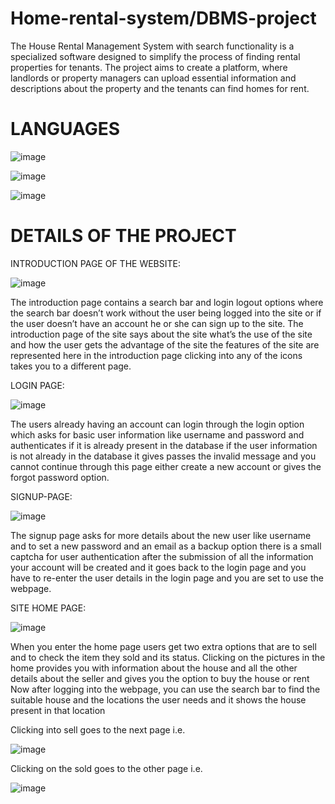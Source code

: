 # Home-rental-system/DBMS-project
The House Rental Management System with search functionality is a specialized software designed to simplify the process of finding rental properties for tenants. The project aims to create a platform, where landlords or property managers can upload essential information and descriptions about the property and the tenants can find homes for rent.

# LANGUAGES 
![image](https://github.com/vignu687/Home-rental-system/assets/91595577/953f4862-2a45-4909-aa14-f7cf38a0c61e)

![image](https://github.com/vignu687/Home-rental-system/assets/91595577/1c30c0c2-5a54-48f3-9761-73b7d77f927c)

![image](https://github.com/vignu687/Home-rental-system/assets/91595577/62a02ec5-6764-43a2-a51b-83640ea38b78)

# DETAILS OF THE PROJECT 
INTRODUCTION PAGE OF THE WEBSITE:

![image](https://github.com/vignu687/Home-rental-system/assets/91595577/3829a377-bed0-42e4-b8e1-afb7b003191c)

The introduction page contains a search bar and login logout options where the search bar doesn’t work without the user being logged into the site or if the user doesn’t have an account he or she can sign up to the site.
The introduction page of the site says about the site what’s the use of the site and how the user gets the advantage of the site the features of the site are represented here in the introduction page clicking into any of the icons takes you to a different page.

LOGIN PAGE:


![image](https://github.com/vignu687/Home-rental-system/assets/91595577/36d3d861-5b1c-489d-9f10-73460a9a0981)

The users already having an account can login through the login option which asks for basic user information like username and password and authenticates if it is already present in the database if the user information is not already in the database it gives passes the invalid message and you cannot continue through this page either create a new account or gives the forgot password option. 

SIGNUP-PAGE:


![image](https://github.com/vignu687/Home-rental-system/assets/91595577/cc63a410-6490-4aec-a70a-3f33c704102a)

The signup page asks for more details about the new user like username and to set a new password and an email as a backup option there is a small captcha for user authentication after the submission of all the information your account will be created and it goes back to the login page and you have to re-enter the user details in the login page and you are set to use the webpage.

 SITE HOME PAGE:


 ![image](https://github.com/vignu687/Home-rental-system/assets/91595577/49aa0470-c004-4455-975d-63bad168895e)

 When you enter the home page users get two extra options that are to sell and to check the item they sold and its status.
Clicking on the pictures in the home provides you with information about the house and all the other details about the seller and gives you the option to buy the house or rent
Now after logging into the webpage, you can use the search bar to find the suitable house and the locations the user needs and it shows the house present in that location 

Clicking into sell goes to the next page i.e.


![image](https://github.com/vignu687/Home-rental-system/assets/91595577/8c5dd351-bcde-47fd-8ac1-ffe92369b866)


Clicking on the sold goes to the other page i.e.


![image](https://github.com/vignu687/Home-rental-system/assets/91595577/42b857c0-f2f7-412d-826c-a1d9adf9aede)









